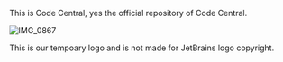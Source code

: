 This is Code Central, yes the official repository of Code Central.

![IMG_0867](https://github.com/Weno-Inc/Code-Central/assets/170777576/1a1f249b-d881-4447-a40e-9dbe2bbdb677)

This is our tempoary logo and is not made for JetBrains logo copyright.
